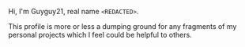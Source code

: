 Hi, I'm Guyguy21, real name ```<REDACTED>```.

This profile is more or less a dumping ground for any fragments of my personal projects which I feel could be helpful to others.
